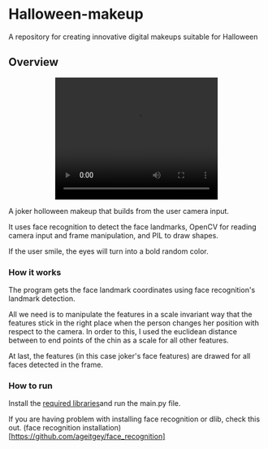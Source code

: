 # Halloween-makeup
A repository for creating innovative digital makeups suitable for Halloween

## Overview

<p align="center">
<video width="320" height="240" controls>
  <source src="demo.mp4" type="video/mp4">
</video>
</p>

A joker holloween makeup that builds from the user camera input.

It uses face recognition to detect the face landmarks, OpenCV for reading camera input and frame manipulation,
and PIL to draw shapes.

If the user smile, the eyes will turn into a bold random color.

### How it works

The program gets the face landmark coordinates using face recognition's landmark detection.

All we need is to manipulate the features in a scale invariant way that the features stick in the right place when the person changes her position with respect to the camera.
In order to this, I used the euclidean distance between to end points of the chin as a scale for all other features.

At last, the features (in this case joker's face features) are drawed for all faces detected in the frame. 


### How to run

Install the [required libraries](/requirements.txt)and run the main.py file. 

If you are having problem with installing face recognition or dlib, check this out. (face recognition installation)[https://github.com/ageitgey/face_recognition]

